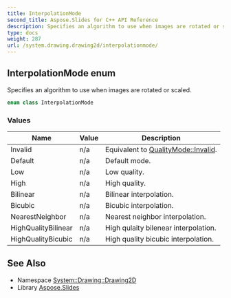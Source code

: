 ```yaml
---
title: InterpolationMode
second_title: Aspose.Slides for C++ API Reference
description: Specifies an algorithm to use when images are rotated or scaled.
type: docs
weight: 287
url: /system.drawing.drawing2d/interpolationmode/
---
```

## InterpolationMode enum


Specifies an algorithm to use when images are rotated or scaled.

```cpp
enum class InterpolationMode
```

### Values

| Name | Value | Description |
| --- | --- | --- |
| Invalid | n/a | Equivalent to [QualityMode::Invalid](../qualitymode/). |
| Default | n/a | Default mode. |
| Low | n/a | Low quality. |
| High | n/a | High quality. |
| Bilinear | n/a | Bilinear interpolation. |
| Bicubic | n/a | Bicubic interpolation. |
| NearestNeighbor | n/a | Nearest neighbor interpolation. |
| HighQualityBilinear | n/a | High qulaity bilenear interpolation. |
| HighQualityBicubic | n/a | High quality bicubic interpolation. |

## See Also

* Namespace [System::Drawing::Drawing2D](../)
* Library [Aspose.Slides](../../)